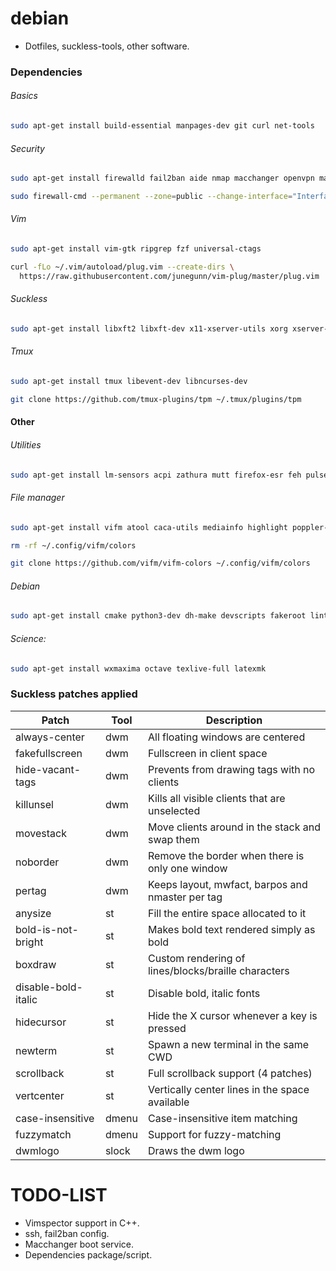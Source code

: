 # debian
- Dotfiles, suckless-tools, other software.


### Dependencies

###### Basics

```bash
sudo apt-get install build-essential manpages-dev git curl net-tools
```

###### Security

```bash
sudo apt-get install firewalld fail2ban aide nmap macchanger openvpn mat2
```
```bash
sudo firewall-cmd --permanent --zone=public --change-interface="Interface"
```

###### Vim

```bash
sudo apt-get install vim-gtk ripgrep fzf universal-ctags
```
```bash
curl -fLo ~/.vim/autoload/plug.vim --create-dirs \
  https://raw.githubusercontent.com/junegunn/vim-plug/master/plug.vim
```

###### Suckless

```bash
sudo apt-get install libxft2 libxft-dev x11-xserver-utils xorg xserver-xorg-dev libxinerama-dev libxrandr-dev
```

###### Tmux

```bash
sudo apt-get install tmux libevent-dev libncurses-dev
```
```bash
git clone https://github.com/tmux-plugins/tpm ~/.tmux/plugins/tpm
```

#### Other

###### Utilities

```bash
sudo apt-get install lm-sensors acpi zathura mutt firefox-esr feh pulseaudio alsa-utils vlc
```

###### File manager

```bash
sudo apt-get install vifm atool caca-utils mediainfo highlight poppler-utils w3m
```
```bash
rm -rf ~/.config/vifm/colors
```
```bash
git clone https://github.com/vifm/vifm-colors ~/.config/vifm/colors
```

###### Debian

```bash
sudo apt-get install cmake python3-dev dh-make devscripts fakeroot lintian
```

###### Science:

```bash
sudo apt-get install wxmaxima octave texlive-full latexmk
```


### Suckless patches applied
| Patch               | Tool  | Description                                         |
| ------------------- | ----- | --------------------------------------------------- |
| always-center       | dwm   | All floating windows are centered                   |
| fakefullscreen      | dwm   | Fullscreen in client space                          |
| hide-vacant-tags    | dwm   | Prevents from drawing tags with no clients          |
| killunsel           | dwm   | Kills all visible clients that are unselected       |
| movestack           | dwm   | Move clients around in the stack and swap them      |
| noborder            | dwm   | Remove the border when there is only one window     |
| pertag              | dwm   | Keeps layout, mwfact, barpos and nmaster per tag    |
| anysize             | st    | Fill the entire space allocated to it               |
| bold-is-not-bright  | st    | Makes bold text rendered simply as bold             |
| boxdraw             | st    | Custom rendering of lines/blocks/braille characters |
| disable-bold-italic | st    | Disable bold, italic fonts                          |
| hidecursor          | st    | Hide the X cursor whenever a key is pressed         |
| newterm             | st    | Spawn a new terminal in the same CWD                |
| scrollback          | st    | Full scrollback support (4 patches)                 |
| vertcenter          | st    | Vertically center lines in the space available      |
| case-insensitive    | dmenu | Case-insensitive item matching                      |
| fuzzymatch          | dmenu | Support for fuzzy-matching                          |
| dwmlogo             | slock | Draws the dwm logo                                  |

# TODO-LIST
- Vimspector support in C++.
- ssh, fail2ban config.
- Macchanger boot service.
- Dependencies package/script.
